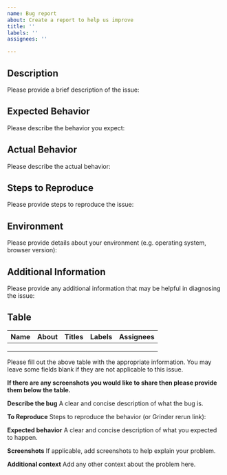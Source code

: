 ```yaml
---
name: Bug report
about: Create a report to help us improve
title: ''
labels: ''
assignees: ''

---
```



## Description
Please provide a brief description of the issue:

## Expected Behavior
Please describe the behavior you expect:

## Actual Behavior
Please describe the actual behavior:

## Steps to Reproduce
Please provide steps to reproduce the issue:

## Environment
Please provide details about your environment (e.g. operating system, browser version):

## Additional Information
Please provide any additional information that may be helpful in diagnosing the issue:

## Table

| Name          | About           | Titles           | Labels           | Assignees           |
|---------------|----------------|-----------------|-----------------|---------------------|
|               |                |                 |                 |                     |
|               |                |                 |                 |                     |
|               |                |                 |                 |                     |

Please fill out the above table with the appropriate information. You may leave some fields blank if they are not applicable to this issue.

__If there are any screenshots you would like to share then please provide them below the table.__

**Describe the bug**
A clear and concise description of what the bug is.

**To Reproduce**
Steps to reproduce the behavior (or Grinder rerun link):

**Expected behavior**
A clear and concise description of what you expected to happen.

**Screenshots**
If applicable, add screenshots to help explain your problem.

**Additional context**
Add any other context about the problem here.
